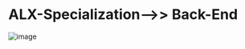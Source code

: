 #	ALX-Specialization-->> Back-End

![image](https://github.com/AyanSwarga/alx-backend-javascript/assets/117749127/dd539400-e35e-48af-9823-cfb6fa38b015)

